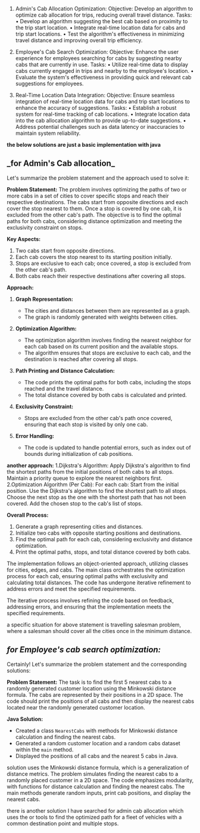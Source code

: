 1. Admin's Cab Allocation Optimization:
   Objective:
   Develop an algorithm to optimize cab allocation for trips, reducing overall travel distance.
   Tasks:
   • Develop an algorithm suggesting the best cab based on proximity to the trip start location.
   • Integrate real-time location data for cabs and trip start locations.
   • Test the algorithm's effectiveness in minimizing travel distance and improving overall trip
   efficiency.

2. Employee's Cab Search Optimization:
   Objective: Enhance the user experience for employees searching for cabs by suggesting nearby cabs
   that are currently in use.
   Tasks:
   • Utilize real-time data to display cabs currently engaged in trips and nearby to the employee's
   location.
   • Evaluate the system's effectiveness in providing quick and relevant cab suggestions for
   employees.

3. Real-Time Location Data Integration:
Objective: Ensure seamless integration of real-time location data for cabs and trip start locations to
enhance the accuracy of suggestions.
Tasks:
• Establish a robust system for real-time tracking of cab locations.
• Integrate location data into the cab allocation algorithm to provide up-to-date suggestions.
• Address potential challenges such as data latency or inaccuracies to maintain system
reliability.

**the below solutions are just a basic implementation with java**

## **_for Admin's Cab allocation**_ 

Let's summarize the problem statement and the approach used to solve it:

**Problem Statement:**
The problem involves optimizing the paths of two or more cabs in a set of cities to cover specific stops and reach 
their respective destinations. The cabs start from opposite directions and each cover the stop nearest to them.
Once a stop is covered by one cab, it is excluded from the other cab's path.
The objective is to find the optimal paths for both cabs, considering distance optimization 
and meeting the exclusivity constraint on stops.

**Key Aspects:**
1. Two cabs start from opposite directions.
2. Each cab covers the stop nearest to its starting position initially.
3. Stops are exclusive to each cab; once covered, a stop is excluded from the other cab's path.
4. Both cabs reach their respective destinations after covering all stops.

**Approach:**
1. **Graph Representation:**
   - The cities and distances between them are represented as a graph.
   - The graph is randomly generated with weights between cities.

2. **Optimization Algorithm:**
   - The optimization algorithm involves finding the nearest neighbor for each cab based on its current position 
   and the available stops.
   - The algorithm ensures that stops are exclusive to each cab, and the destination is reached after covering all stops.

3. **Path Printing and Distance Calculation:**
   - The code prints the optimal paths for both cabs, including the stops reached and the travel distance.
   - The total distance covered by both cabs is calculated and printed.

4. **Exclusivity Constraint:**
   - Stops are excluded from the other cab's path once covered, ensuring that each stop is visited by only one cab.

5. **Error Handling:**
   - The code is updated to handle potential errors, such as index out of bounds during initialization of cab positions.
  
**another approach:**
   1.Dijkstra's Algorithm:
    Apply Dijkstra's algorithm to find the shortest paths from the initial positions of both cabs to all stops.
    Maintain a priority queue to explore the nearest neighbors first.
   2.Optimization Algorithm (Per Cab):
      For each cab:
         Start from the initial position.
         Use the Dijkstra's algorithm to find the shortest path to all stops.
         Choose the next stop as the one with the shortest path that has not been covered.
         Add the chosen stop to the cab's list of stops.

**Overall Process:**
1. Generate a graph representing cities and distances.
2. Initialize two cabs with opposite starting positions and destinations.
3. Find the optimal path for each cab, considering exclusivity and distance optimization.
4. Print the optimal paths, stops, and total distance covered by both cabs.

The implementation follows an object-oriented approach, utilizing classes for cities, edges, and cabs.
The main class orchestrates the optimization process for each cab, ensuring optimal paths with exclusivity and 
calculating total distances. The code has undergone iterative refinement to address errors and meet the 
specified requirements.

The iterative process involves refining the code based on feedback, addressing errors, and ensuring that the 
implementation meets the specified requirements.

a specific situation for above statement is travelling salesman problem, where a salesman should 
cover all the cities once in the minimum distance.

## **_for Employee's cab search optimization:_**

Certainly! Let's summarize the problem statement and the corresponding solutions:

**Problem Statement:**
The task is to find the first 5 nearest cabs to a randomly generated customer location using 
the Minkowski distance formula. The cabs are represented by their positions in a 2D space.
The code should print the positions of all cabs and then display the nearest cabs located near the 
randomly generated customer location.

**Java Solution:**
   - Created a class `NearestCabs` with methods for Minkowski distance calculation and finding the nearest cabs.
   - Generated a random customer location and a random cabs dataset within the `main` method.
   - Displayed the positions of all cabs and the nearest 5 cabs in Java.

solution uses the Minkowski distance formula, which is a generalization of distance metrics.
The problem simulates finding the nearest cabs to a randomly placed customer in a 2D space.
The code emphasizes modularity, with functions for distance calculation and finding the nearest cabs.
The main methods generate random inputs, print cab positions, and display the nearest cabs.

there is another solution I have searched for admin cab allocation which uses the or tools to find the optimized path
for a fleet of vehicles with a common destination point and multiple stops.
